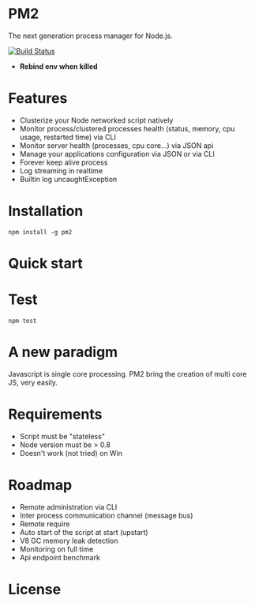 # PM2

The next generation process manager for Node.js.

[![Build Status](https://travis-ci.org/Alexandre-Strzelewicz/PM2.png)](https://travis-ci.org/Alexandre-Strzelewicz/PM2)

- **Rebind env when killed**

# Features

- Clusterize your Node networked script natively
- Monitor process/clustered processes health (status, memory, cpu usage, restarted time) via CLI
- Monitor server health (processes, cpu core...) via JSON api
- Manage your applications configuration via JSON or via CLI
- Forever keep alive process
- Log streaming in realtime
- Builtin log uncaughtException

# Installation

```
npm install -g pm2
```

# Quick start

# Test

```
npm test
```

# A new paradigm

Javascript is single core processing. PM2 bring the creation of multi core JS, very easily.

# Requirements

- Script must be "stateless"
- Node version must be > 0.8
- Doesn't work (not tried) on Win

# Roadmap

- Remote administration via CLI
- Inter process communication channel (message bus)
- Remote require
- Auto start of the script at start (upstart)
- V8 GC memory leak detection
- Monitoring on full time
- Api endpoint benchmark

# License

